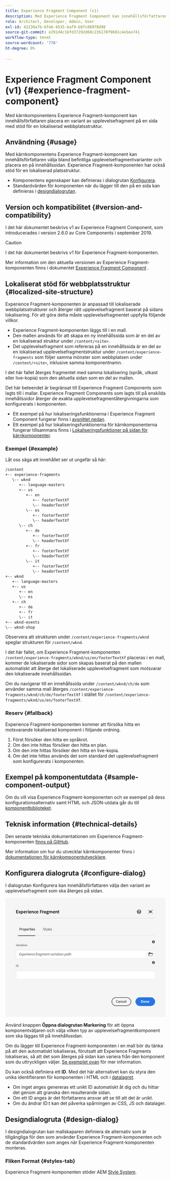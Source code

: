 ```yaml
---
title: Experience Fragment Component (v1)
description: Med Experience Fragment Component kan innehållsförfattaren lägga till en upplevelsefragmentvariant på en sida.
role: Architect, Developer, Admin, User
exl-id: 42230a7b-6feb-4535-baf9-b8fc06978d98
source-git-commit: e291d4c1bfd37292d68c236178f9681c4e5ee741
workflow-type: tm+mt
source-wordcount: '770'
ht-degree: 0%

---
```


# Experience Fragment Component (v1) {#experience-fragment-component}

Med kärnkomponentens Experience Fragment-komponent kan innehållsförfattaren placera en variant av upplevelsefragment på en sida med stöd för en lokaliserad webbplatsstruktur.

## Användning {#usage}

Med kärnkomponentens Experience Fragment-komponent kan innehållsförfattaren välja bland befintliga upplevelsefragmentvarianter och placera en på innehållssidan. Experience Fragment-komponenten har också stöd för en lokaliserad platsstruktur.

* Komponentens egenskaper kan definieras i dialogrutan [Konfigurera](#configure-dialog).
* Standardvärden för komponenten när du lägger till den på en sida kan definieras i [designdialogrutan](#design-dialog).

## Version och kompatibilitet {#version-and-compatibility}

I det här dokumentet beskrivs v1 av Experience Fragment Component, som introducerades i version 2.6.0 av Core Components i september 2019.

>[!CAUTION]
>
>I det här dokumentet beskrivs v1 för Experience Fragment-komponenten.
>
>Mer information om den aktuella versionen av Experience Fragment-komponenten finns i dokumentet [Experience Fragment Component](/help/components/experience-fragment.md) .

## Lokaliserat stöd för webbplatsstruktur {#localized-site-structure}

Experience Fragment-komponenten är anpassad till lokaliserade webbplatsstrukturer och återger rätt upplevelsefragment baserat på sidans lokalisering. För att göra detta måste upplevelsefragmentet uppfylla följande villkor.

* Experience Fragment-komponenten läggs till i en mall.
* Den mallen används för att skapa en ny innehållssida som är en del av en lokaliserad struktur under `/content/<site>`.
* Det upplevelsefragment som refereras på en innehållssida är en del av en lokaliserad upplevelsefragmentstruktur under `/content/experience-fragments` som följer samma mönster som webbplatsen under `/content/<site>`, inklusive samma komponentnamn.

I det här fallet återges fragmentet med samma lokalisering (språk, utkast eller live-kopia) som den aktuella sidan som en del av mallen.

Det här beteendet är begränsat till Experience Fragment Components som lagts till i mallar. Experience Fragment Components som lagts till på enskilda innehållssidor återger de exakta upplevelsefragmentåtergivningarna som konfigurerats i komponenten.

* Ett exempel på hur lokaliseringsfunktionerna i Experience Fragment Component fungerar finns i [avsnittet nedan](#example).
* Ett exempel på hur lokaliseringsfunktionerna för kärnkomponenterna fungerar tillsammans finns i [Lokaliseringsfunktioner på sidan för kärnkomponenter](/help/get-started/localization.md).

### Exempel {#example}

Låt oss säga att innehållet ser ut ungefär så här:

```
/content
+-- experience-fragments
   \-- wknd
      +-- language-masters
      +-- us
         +-- en
            +-- footerTextXf
            \-- headerTextXf
         \-- es
            +-- footerTextXf
            \-- headerTextXf
      \-- ch
         +-- de
            +-- footerTextXf
            \-- headerTextXf
         +-- fr
            +-- footerTextXf
            \-- headerTextXf
         \-- it
            +-- footerTextXf
            \-- headerTextXf
+-- wknd
   +-- language-masters
   +-- us
      +-- en
      \-- es
   +-- ch
      +-- de
      +-- fr
      \-- it
+-- wknd-events
\-- wknd-shop
```

Observera att strukturen under `/content/experience-fragments/wknd` speglar strukturen för `/content/wknd`.

I det här fallet, om Experience Fragment-komponenten `/content/experience-fragments/wknd/us/en/footerTextXf` placeras i en mall, kommer de lokaliserade sidor som skapas baserat på den mallen automatiskt att återge det lokaliserade upplevelsefragment som motsvarar den lokaliserade innehållssidan.

Om du navigerar till en innehållssida under `/content/wknd/ch/de` som använder samma mall återges `/content/experience-fragments/wknd/ch/de/footerTextXf` i stället för `/content/experience-fragments/wknd/us/en/footerTextXf`.

### Reserv {#fallback}

Experience Fragment-komponenten kommer att försöka hitta en motsvarande lokaliserad komponent i följande ordning.

1. Först försöker den hitta en språkrot.
1. Om den inte hittas försöker den hitta en plan.
1. Om den inte hittas försöker den hitta en live-kopia.
1. Om det inte hittas används det som standard det upplevelsefragment som konfigurerats i komponenten.

## Exempel på komponentutdata {#sample-component-output}

Om du vill visa Experience Fragment-komponenten och se exempel på dess konfigurationsalternativ samt HTML och JSON-utdata går du till [komponentbiblioteket](https://adobe.com/go/aem_cmp_library_xf).

## Teknisk information {#technical-details}

Den senaste tekniska dokumentationen om Experience Fragment-komponenten [ finns på GitHub](https://adobe.com/go/aem_cmp_tech_xf_v1).

Mer information om hur du utvecklar kärnkomponenter finns i [dokumentationen för kärnkomponentutvecklare](/help/developing/overview.md).

## Konfigurera dialogruta {#configure-dialog}

I dialogrutan Konfigurera kan innehållsförfattaren välja den variant av upplevelsefragment som ska återges på sidan.

![Experience Fragment Components redigeringsdialogruta](/help/assets/experience-fragment-edit.png)

Använd knappen **Öppna dialogrutan Markering** för att öppna komponentväljaren och välja vilken typ av upplevelsefragmentkomponent som ska läggas till på innehållssidan.

Om du lägger till Experience Fragment-komponenten i en mall bör du tänka på att den automatiskt lokaliseras, förutsatt att Experience Fragments lokaliseras, så att det som återges på sidan kan variera från den komponent som du uttryckligen väljer. [Se exemplet ovan](#example) för mer information.

Du kan också definiera ett **ID**. Med det här alternativet kan du styra den unika identifieraren för komponenten i HTML och i [datalagret](/help/developing/data-layer/overview.md).

* Om inget anges genereras ett unikt ID automatiskt åt dig och du hittar det genom att granska den resulterande sidan.
* Om ett ID anges är det författarens ansvar att se till att det är unikt.
* Om du ändrar ID:t kan det påverka spårningen av CSS, JS och datalager.

## Designdialogruta {#design-dialog}

I designdialogrutan kan mallskaparen definiera de alternativ som är tillgängliga för den som använder Experience Fragment-komponenten och de standardvärden som anges när Experience Fragment-komponenten monteras.

### Fliken Format {#styles-tab}

Experience Fragment-komponenten stöder AEM [Style System](/help/get-started/authoring.md#component-styling).
